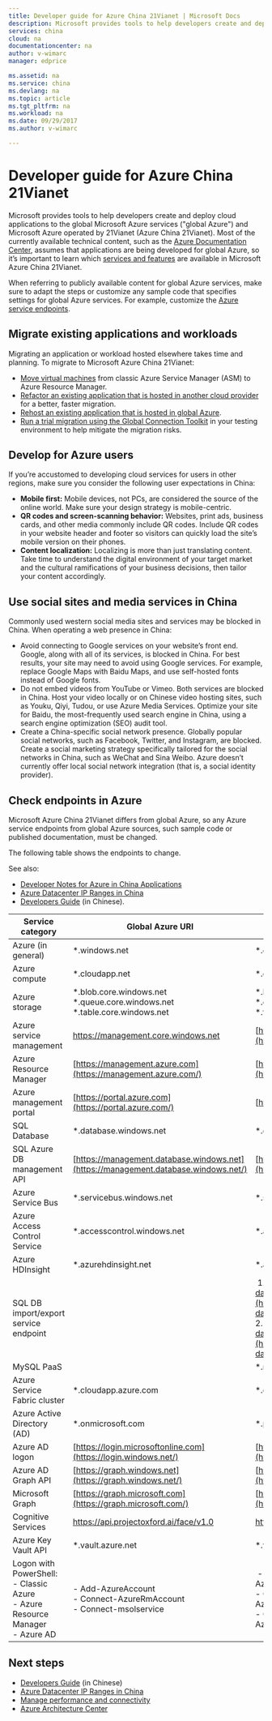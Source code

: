 ```yaml
---
title: Developer guide for Azure China 21Vianet | Microsoft Docs
description: Microsoft provides tools to help developers create and deploy cloud applications to global Azure and to Azure China 21Vianet. Learn which services and features are available on both global Azure and Azure china, and also which features may not be available in China.
services: china
cloud: na
documentationcenter: na
author: v-wimarc
manager: edprice

ms.assetid: na
ms.service: china
ms.devlang: na
ms.topic: article
ms.tgt_pltfrm: na
ms.workload: na
ms.date: 09/29/2017
ms.author: v-wimarc

---
```

# Developer guide for Azure China 21Vianet
Microsoft provides tools to help developers create and deploy cloud applications to the global Microsoft Azure services ("global Azure") and Microsoft Azure operated by 21Vianet (Azure China 21Vianet). Most of the currently available technical content, such as the [Azure Documentation Center](https://azure.microsoft.com/documentation/), assumes that applications are being developed for global Azure, so it’s important to learn which [services and features](https://www.azure.cn/home/features/products-by-region) are available in Microsoft Azure China 21Vianet.

When referring to publicly available content for global Azure services, make sure to adapt the steps or customize any sample code that specifies settings for global Azure services. For example, customize the [Azure service endpoints](#check-endpoints-in-azure).

## Migrate existing applications and workloads
Migrating an application or workload hosted elsewhere takes time and planning. To migrate to Microsoft Azure China 21Vianet:
- [Move virtual machines](/azure/china/china-how-to-rehost) from classic Azure Service Manager (ASM) to Azure Resource Manager.
- [Refactor an existing application that is hosted in another cloud provider](/azure/china/china-how-to-refactor) for a better, faster migration. 
- [Rehost an existing application that is hosted in global Azure](/azure/china/china-how-to-rehost).
- [Run a trial migration using the Global Connection Toolkit](https://github.com/Azure/AzureGlobalConnectionToolkit) in your testing environment to help mitigate the migration risks.

## Develop for Azure users
If you’re accustomed to developing cloud services for users in other regions, make sure you consider the following user expectations in China:
- **Mobile first:** Mobile devices, not PCs, are considered the source of the online world. Make sure your design strategy is mobile-centric.
- **QR codes and screen-scanning behavior:** Websites, print ads, business cards, and other media commonly include QR codes. Include QR codes in your website header and footer so visitors can quickly load the site’s mobile version on their phones.
- **Content localization:** Localizing is more than just translating content. Take time to understand the digital environment of your target market and the cultural ramifications of your business decisions, then tailor your content accordingly. 

## Use social sites and media services in China
Commonly used western social media sites and services may be blocked in China. When operating a web presence in China:
- Avoid connecting to Google services on your website’s front end. Google, along with all of its services, is blocked in China. For best results, your site may need to avoid using Google services. For example, replace Google Maps with Baidu Maps, and use self-hosted fonts instead of Google fonts.
- Do not embed videos from YouTube or Vimeo. Both services are blocked in China. Host your video locally or on Chinese video hosting sites, such as Youku, Qiyi, Tudou, or use Azure Media Services. Optimize your site for Baidu, the most-frequently used search engine in China, using a search engine optimization (SEO) audit tool.
- Create a China-specific social network presence. Globally popular social networks, such as Facebook, Twitter, and Instagram, are blocked. Create a social marketing strategy specifically tailored for the social networks in China, such as WeChat and Sina Weibo. Azure doesn’t currently offer local social network integration (that is, a social identity provider).

## Check endpoints in Azure
Microsoft Azure China 21Vianet differs from global Azure, so any Azure service endpoints from global Azure sources, such sample code or published documentation, must be changed. 

The following table shows the endpoints to change. 

See also:
- [Developer Notes for Azure in China Applications](https://msdn.microsoft.com/library/azure/dn578439.aspx)
- [Azure Datacenter IP Ranges in China](https://www.microsoft.com/en-us/download/confirmation.aspx?id=57062) 
- [Developers Guide](https://www.azure.cn/documentation/articles/developerdifferences/#dev-guide) (in Chinese).

| Service category | Global Azure URI | Azure URI (in China) |
|-|-|-|
| Azure (in general) | \*.windows.net | \*.chinacloudapi.cn |
| Azure compute | \*.cloudapp.net | \*.chinacloudapp.cn |
| Azure storage | \*.blob.core.windows.net \*.queue.core.windows.net \*.table.core.windows.net | \*.blob.core.chinacloudapi.cn \*.queue.core.chinacloudapi.cn \*.table.core.chinacloudapi.cn |
| Azure service management | https://management.core.windows.net | [https://management.core.chinacloudapi.cn](https://management.core.chinacloudapi.cn/) |
| Azure Resource Manager | [https://management.azure.com](https://management.azure.com/) | [https://management.chinacloudapi.cn](https://management.chinacloudapi.cn/) |
| Azure management portal | [https://portal.azure.com](https://portal.azure.com/) | [https://portal.azure.cn](https://portal.azure.cn/) |
| SQL Database | \*.database.windows.net | \*.database.chinacloudapi.cn |
| SQL Azure DB management API | [https://management.database.windows.net](https://management.database.windows.net/) | [https://management.database.chinacloudapi.cn](https://management.database.chinacloudapi.cn/) |
| Azure Service Bus | \*.servicebus.windows.net | \*.servicebus.chinacloudapi.cn |
| Azure Access Control Service | \*.accesscontrol.windows.net | \*.accesscontrol.chinacloudapi.cn |
| Azure HDInsight | \*.azurehdinsight.net | \*.azurehdinsight.cn |
| SQL DB import/export service endpoint | |  1. China East [https://sh1prod-dacsvc.chinacloudapp.cn/dacwebservice.svc](https://sh1prod-dacsvc.chinacloudapp.cn/dacwebservice.svc) <br>2. China North [https://bj1prod-dacsvc.chinacloudapp.cn/dacwebservice.svc](https://bj1prod-dacsvc.chinacloudapp.cn/dacwebservice.svc) |
| MySQL PaaS | | \*.mysqldb.chinacloudapi.cn |
| Azure Service Fabric cluster | \*.cloudapp.azure.com | \*.chinaeast.chinacloudapp.cn |
| Azure Active Directory (AD) | \*.onmicrosoft.com | \*.partner.onmschina.cn |
| Azure AD logon | [https://login.microsoftonline.com](https://login.windows.net/) | [https://login.partner.microsoftonline.cn](https://login.chinacloudapi.cn/) |
| Azure AD Graph API | [https://graph.windows.net](https://graph.windows.net/) | [https://graph.chinacloudapi.cn](https://graph.chinacloudapi.cn/) |
| Microsoft Graph | [https://graph.microsoft.com](https://graph.microsoft.com/) | [https://microsoftgraph.chinacloudapi.cn](https://microsoftgraph.chinacloudapi.cn/) |
| Cognitive Services | <https://api.projectoxford.ai/face/v1.0> | <https://api.cognitive.azure.cn/face/v1.0> |
| Azure Key Vault API | \*.vault.azure.net | \*.vault.azure.cn |
| Logon with PowerShell: <br>- Classic Azure <br>- Azure Resource Manager <br>- Azure AD| - Add-AzureAccount<br>- Connect-AzureRmAccount <br> - Connect-msolservice |  - Add-AzureAccount -Environment AzureChinaCloud <br> - Connect-AzureRmAccount -Environment AzureChinaCloud <br>- Connect-msolservice -AzureEnvironment AzureChinaCloud |

## Next steps
- [Developers Guide](https://www.azure.cn/documentation/articles/developerdifferences/#dev-guide) (in Chinese)
- [Azure Datacenter IP Ranges in China](https://www.microsoft.com/en-us/download/confirmation.aspx?id=57062)
- [Manage performance and connectivity](/azure/china/china-how-to-manage-performance)
- [Azure Architecture Center](https://docs.microsoft.com/azure/architecture/)
